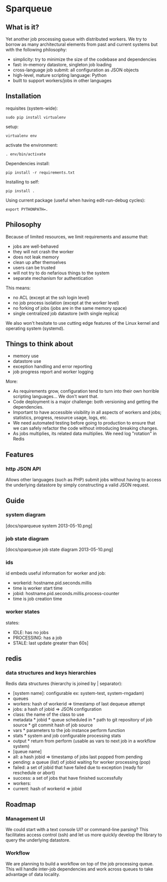 # Sparqueue

## What is it?

Yet another job processing queue with distributed workers. We try to borrow as
many architectural elements from past and current systems but with the following
philosophy:

* simplicity: try to minimize the size of the codebase and dependencies
* fast: in-memory datastore, singleton job loading
* cross-language job submit: all configuration as JSON objects
* high-level, mature scripting language: Python
* built to support workers/jobs in other languages

## Installation

requisites (system-wide):

```
sudo pip install virtualenv
```

setup:

```
virtualenv env
```

activate the environment:

```
. env/bin/activate
```

Dependencies install:

```
pip install -r requirements.txt
```

Installing to self:

```
pip install .
```

Using current package (useful when having edit-run-debug cycles):


```
export PYTHONPATH=.
```

## Philosophy

Because of limited resources, we limit requirements and assume that:

* jobs are well-behaved
 * they will not crash the worker
 * does not leak memory
 * clean up after themselves
* users can be trusted
 * will not try to do nefarious things to the system
 * separate mechanism for authentication

This means:

* no ACL (except at the ssh login level)
* no job process isolation (except at the worker level)
* no forking of jobs (jobs are in the same memory space)
* single centralized job datastore (with single replica)

We also won't hesitate to use cutting edge features of the Linux kernel and
operating system (systemd).


## Things to think about

* memory use
* datastore use
* exception handling and error reporting
* job progress report and worker logging

More:

* As requirements grow, configuration tend to turn into their own horrible
scripting languages... We don't want that.
* Code deployment is a major challenge: both versioning and getting the dependencies.
* Important to have accessible visibility in all aspects of workers and jobs; statistics, progress, resource usage, logs, etc.
* We need automated testing before going to production to ensure that we can safely refactor the code without introducing breaking changes.
* As jobs multiplies, its related data multiplies. We need log "rotation" in Redis

## Features

### http JSON API

Allows other languages (such as PHP) submit jobs without having to access the
underlying datastore by simply constructing a valid JSON request.

## Guide

### system diagram

[docs/sparqueue system 2013-05-10.png]

### job state diagram

[docs/sparqueue job state diagram 2013-05-10.png]

### ids

id embeds useful information for worker and job:

* workerid: hostname.pid.seconds.millis
 * time is worker start time
* jobid: hostname.pid.seconds.millis.process-counter
 * time is job creation time

### worker states

states:

* IDLE: has no jobs
* PROCESSING: has a job
* STALE: last update greater than 60s]

## redis

### data structures and keys hierarchies

Redis data structures (hierarchy is joined by | separator):

* [system name]: configurable ex: system-test, system-rngadam)
 * queues
  * workers: hash of workerid => timestamp of last dequeue attempt
  * jobs: a hash of jobid => JSON configuration
   * class: the name of the class to use
   * metadata
    * jobid
    * queue scheduled in
    * path to git repository of job source
    * git commit hash of job source
   * vars
    * parameters to the job instance perform function
   * stats
    * system and job configurable processing stats
   * output
    * return from perform (usable as vars to next job in a workflow system)
  * [queue name]
   * all: a hash jobid => timestamp of jobs last popped from pending
   * pending: a queue (list) of jobid waiting for worker processing (pop)
   * failed: a set of jobid that have failed due to exception (ready for reschedule or abort)
   * success: a set of jobs that have finished successfully
 * workers:
  * current: hash of workerid => jobid

## Roadmap

### Management UI

We could start with a text console UI? or command-line parsing? This
facilitates access control (ssh) and let us more quickly develop the library to
query the underlying datastore.

### Workflow

We are planning to build a workflow on top of the job processing queue. This
will handle inter-job dependencies and work across queues to take advantage of
data locality.
